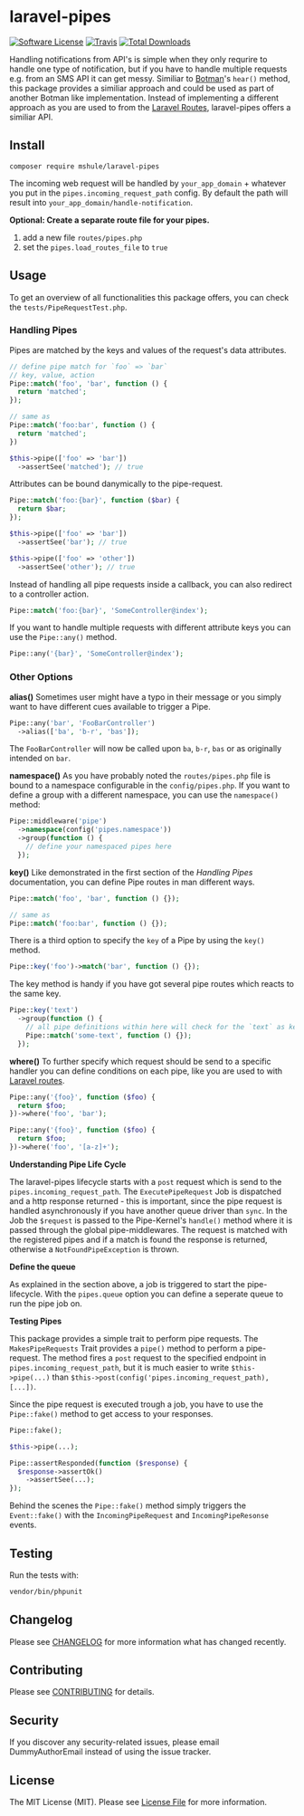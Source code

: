 # laravel-pipes

[![Software License](https://img.shields.io/badge/license-MIT-brightgreen.svg?style=flat-square)](LICENSE.md)
[![Travis](https://img.shields.io/travis/mshule/laravel-pipes.svg?style=flat-square)]()
[![Total Downloads](https://img.shields.io/packagist/dt/mshule/laravel-pipes.svg?style=flat-square)](https://packagist.org/packages/mshule/laravel-pipes)

Handling notifications from API's is simple when they only requrire to handle one type of notification, but if you have to handle multiple requests e.g. from an SMS API it can get messy. Similiar to [Botman](https://botman.io)'s `hear()` method, this package provides a similiar approach and could be used as part of another Botman like implementation. Instead of implementing a different approach as you are used to from the [Laravel Routes](https://laravel.com/docs/5.8/routing), laravel-pipes offers a similiar API.

## Install

`composer require mshule/laravel-pipes`

The incoming web request will be handled by `your_app_domain` + whatever you put in the `pipes.incoming_request_path` config. By default the path will result into `your_app_domain/handle-notification`.

**Optional: Create a separate route file for your pipes.**

1. add a new file `routes/pipes.php`
2. set the `pipes.load_routes_file` to `true`

## Usage

To get an overview of all functionalities this package offers, you can check the `tests/PipeRequestTest.php`.

### Handling Pipes

Pipes are matched by the keys and values of the request's data attributes.

```php
// define pipe match for `foo` => `bar`
// key, value, action
Pipe::match('foo', 'bar', function () {
  return 'matched';
});

// same as
Pipe::match('foo:bar', function () {
  return 'matched';
})

$this->pipe(['foo' => 'bar'])
  ->assertSee('matched'); // true
```

Attributes can be bound danymically to the pipe-request.

```php
Pipe::match('foo:{bar}', function ($bar) {
  return $bar;
});

$this->pipe(['foo' => 'bar'])
  ->assertSee('bar'); // true

$this->pipe(['foo' => 'other'])
  ->assertSee('other'); // true
```

Instead of handling all pipe requests inside a callback, you can also redirect to a controller action.

```php
Pipe::match('foo:{bar}', 'SomeController@index');
```

If you want to handle multiple requests with different attribute keys you can use the `Pipe::any()` method.

```php
Pipe::any('{bar}', 'SomeController@index');
```

### Other Options

**alias()**
Sometimes user might have a typo in their message or you simply want to have different cues available to trigger a Pipe.

```php
Pipe::any('bar', 'FooBarController')
  ->alias(['ba', 'b-r', 'bas']);
```

The `FooBarController` will now be called upon `ba`, `b-r`, `bas` or as originally intended on `bar`.

**namespace()**
As you have probably noted the `routes/pipes.php` file is bound to a namespace configurable in the `config/pipes.php`. If you want to define a group with a different namespace, you can use the `namespace()` method:

```php
Pipe::middleware('pipe')
  ->namespace(config('pipes.namespace'))
  ->group(function () {
    // define your namespaced pipes here
  });
```

**key()**
Like demonstrated in the first section of the *Handling Pipes* documentation, you can define Pipe routes in man different ways.

```php
Pipe::match('foo', 'bar', function () {});

// same as
Pipe::match('foo:bar', function () {});
```

There is a third option to specify the `key` of a Pipe by using the `key()` method.

```php
Pipe::key('foo')->match('bar', function () {});
```

The key method is handy if you have got several pipe routes which reacts to the same key.

```php
Pipe::key('text')
  ->group(function () {
    // all pipe definitions within here will check for the `text` as key in the incoming request
    Pipe::match('some-text', function () {});
  });
```

**where()**
To further specify which request should be send to a specific handler you can define conditions on each pipe, like you are used to with [Laravel routes](https://laravel.com/docs/5.8/routing#parameters-regular-expression-constraints).

```php
Pipe::any('{foo}', function ($foo) {
  return $foo;
})->where('foo', 'bar');

Pipe::any('{foo}', function ($foo) {
  return $foo;
})->where('foo', '[a-z]+');
```

**Understanding Pipe Life Cycle**

The laravel-pipes lifecycle starts with a `post` request which is send to the `pipes.incoming_request_path`. The `ExecutePipeRequest` Job is dispatched and a http response returned - this is important, since the pipe request is handled asynchronously if you have another queue driver than `sync`. In the Job the `$request` is passed to the Pipe-Kernel's `handle()` method where it is passed through the global pipe-middlewares. The request is matched with the registered pipes and if a match is found the response is returned, otherwise a `NotFoundPipeException` is thrown.

**Define the queue**

As explained in the section above, a job is triggered to start the pipe-lifecycle. With the `pipes.queue` option you can define a seperate queue to run the pipe job on.

**Testing Pipes**

This package provides a simple trait to perform pipe requests. The `MakesPipeRequests` Trait provides a `pipe()` method to perform a pipe-request. The method fires a `post` request to the specified endpoint in `pipes.incoming_request_path`, but it is much easier to write `$this->pipe(...)` than `$this->post(config('pipes.incoming_request_path), [...])`.

Since the pipe request is executed trough a job, you have to use the `Pipe::fake()` method to get access to your responses.

```php
Pipe::fake();

$this->pipe(...);

Pipe::assertResponded(function ($response) {
  $response->assertOk()
    ->assertSee(...);
});
```

Behind the scenes the `Pipe::fake()` method simply triggers the `Event::fake()` with the `IncomingPipeRequest` and `IncomingPipeResonse` events.

## Testing

Run the tests with:

```bash
vendor/bin/phpunit
```

## Changelog

Please see [CHANGELOG](CHANGELOG.md) for more information what has changed recently.

## Contributing

Please see [CONTRIBUTING](CONTRIBUTING.md) for details.

## Security

If you discover any security-related issues, please email DummyAuthorEmail instead of using the issue tracker.

## License

The MIT License (MIT). Please see [License File](/LICENSE.md) for more information.